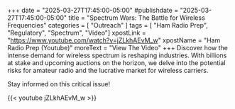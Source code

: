 +++
date = "2025-03-27T17:45:00-05:00"
#publishdate = "2025-03-27T17:45:00-05:00"
title = "Spectrum Wars: The Battle for Wireless Frequencies"
categories = [ "Outreach" ]
tags = [ "Ham Radio Prep", "Regulatory", "Spectrum", "Video"]
xpostLink = "https://www.youtube.com/watch?v=jZLkhAEvM_w"
xpostName = "Ham Radio Prep (Youtube)"
moreText = "View The Video"
+++
Discover how the intense demand for wireless spectrum is reshaping
industries. With billions at stake and upcoming auctions on the horizon,
we delve into the potential risks for amateur radio and the lucrative
market for wireless carriers.
<!--more-->

Stay informed on this critical issue!

{{< youtube jZLkhAEvM_w >}}

